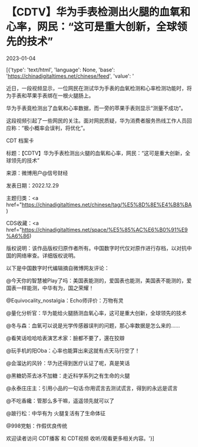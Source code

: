 # 【CDTV】华为手表检测出火腿的血氧和心率，网民：“这可是重大创新，全球领先的技术”

2023-01-04

[{'type': 'text/html', 'language': None, 'base': 'https://chinadigitaltimes.net/chinese/feed', 'value': '            

                

                    

                    

                    

                

            

        

近日，一段视频显示，一位网民在测试华为手表的血氧检测和心率检测功能时，将为手表和苹果手表绑在一根火腿肠上。

华为手表竟检测出了血氧和心率数据，而一旁的苹果手表则显示“测量不成功”。

这段视频引起了一些网民的关注。面对网民质疑，华为消费者服务热线工作人员回应称：“极小概率会误判，将优化”。

 

CDT 档案卡

标题：【CDTV】华为手表检测出火腿的血氧和心率，网民：“这可是重大创新，全球领先的技术”

来源：微博用户@信号财经

发表日期：2022.12.29

主题归类：<a href="https://chinadigitaltimes.net/chinese/tag/%E5%8D%8E%E4%B8%BA)

CDS收藏：<a href="https://chinadigitaltimes.net/space/%E5%85%AC%E6%B0%91%E9%A6%86)

版权说明：该作品版权归原作者所有。中国数字时代仅对原作进行存档，以对抗中国的网络审查。详细版权说明。





以下是中国数字时代编辑摘自微博网友评论：



@今天你的智慧被Play了吗：美国表能测的，爱国表也能测，美国表不能测的，爱国表一样能测，中华有为，国之荣耀！

@Equivocality_nostalgia：Echo师评价：万物有灵

@量化分析官：华为能给火腿肠测血氧心率，这可是重大创新，全球领先的技术

@冬与森：血氧可以说是光学传感器误判的问题，那心率数据是怎么来的……

@看笑话哈哈哈表演艺术家：臉都不要了，還在狡辯

@玩手机的阳Oba：心率也能算出来这就有点天马行空了！

@会溜达的风铃：华为还得到医疗认证了呢，真是笑话

@黑糖奶茶去冰不加糖：走近科学系列之有生命的火腿

@永泰庄庄主：引用小品的一句话:你用谎言去测试谎言，得到的永远是谎言

@不吃香纔：管那么多干嘛，遥遥领先就可以了

@跛行松：中华有为 火腿复活有了生命体征

@998党魁：作假优良传统



欢迎读者访问 CDT播客 和 CDT视频 收听/观看更多相关内容。'}]